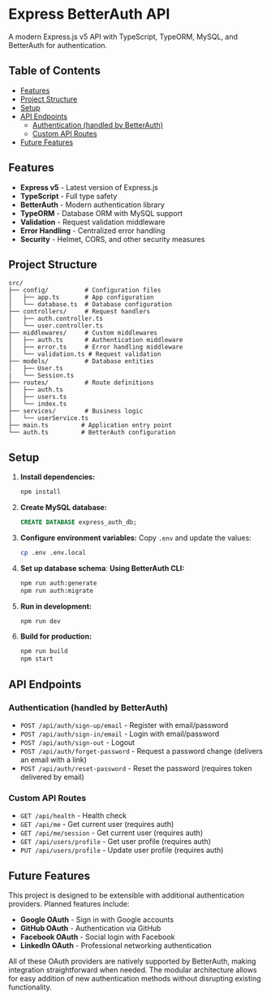 # Express BetterAuth API

A modern Express.js v5 API with TypeScript, TypeORM, MySQL, and BetterAuth for authentication.

## Table of Contents

- [Features](#features)
- [Project Structure](#project-structure)
- [Setup](#setup)
- [API Endpoints](#api-endpoints)
  - [Authentication (handled by BetterAuth)](#authentication-handled-by-betterauth)
  - [Custom API Routes](#custom-api-routes)
- [Future Features](#future-features)

## Features

- **Express v5** - Latest version of Express.js
- **TypeScript** - Full type safety
- **BetterAuth** - Modern authentication library
- **TypeORM** - Database ORM with MySQL support
- **Validation** - Request validation middleware
- **Error Handling** - Centralized error handling
- **Security** - Helmet, CORS, and other security measures

## Project Structure

```
src/
├── config/          # Configuration files
│   ├── app.ts       # App configuration
│   └── database.ts  # Database configuration
├── controllers/     # Request handlers
│   ├── auth.controller.ts
│   └── user.controller.ts
├── middlewares/     # Custom middlewares
│   ├── auth.ts      # Authentication middleware
│   ├── error.ts     # Error handling middleware
│   └── validation.ts # Request validation
├── models/          # Database entities
│   ├── User.ts
|   └── Session.ts
├── routes/          # Route definitions
│   ├── auth.ts
│   ├── users.ts
│   └── index.ts
├── services/        # Business logic
│   └── userService.ts
├── main.ts         # Application entry point
└── auth.ts         # BetterAuth configuration
```

## Setup

1. **Install dependencies:**
   ```bash
   npm install
   ```

2. **Create MySQL database:**
   ```sql
   CREATE DATABASE express_auth_db;
   ```

3. **Configure environment variables:**
   Copy `.env` and update the values:
   ```bash
   cp .env .env.local
   ```

4. **Set up database schema**:
   **Using BetterAuth CLI:**
   ```bash
   npm run auth:generate 
   npm run auth:migrate
   ```

5. **Run in development:**
   ```bash
   npm run dev
   ```

6. **Build for production:**
   ```bash
   npm run build
   npm start
   ```

## API Endpoints

### Authentication (handled by BetterAuth)

- `POST /api/auth/sign-up/email` - Register with email/password
- `POST /api/auth/sign-in/email` - Login with email/password  
- `POST /api/auth/sign-out` - Logout
- `POST /api/auth/forget-password` - Request a password change (delivers an email with a link)
- `POST /api/auth/reset-password` - Reset the password (requires token delivered by email)

### Custom API Routes

- `GET /api/health` - Health check
- `GET /api/me` - Get current user (requires auth)
- `GET /api/me/session` - Get current user (requires auth)
- `GET /api/users/profile` - Get user profile (requires auth)
- `PUT /api/users/profile` - Update user profile (requires auth)

## Future Features

This project is designed to be extensible with additional authentication providers. Planned features include:

- **Google OAuth** - Sign in with Google accounts
- **GitHub OAuth** - Authentication via GitHub
- **Facebook OAuth** - Social login with Facebook
- **LinkedIn OAuth** - Professional networking authentication

All of these OAuth providers are natively supported by BetterAuth, making integration straightforward when needed. The modular architecture allows for easy addition of new authentication methods without disrupting existing functionality.